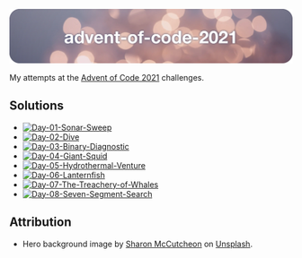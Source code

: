 ![advent-of-code-2021](./advent-of-code-2021-hero.png)

My attempts at the [Advent of Code 2021](https://adventofcode.com/2021) challenges.

## Solutions

* [![Day-01-Sonar-Sweep](https://github.com/leifgehrmann/advent-of-code-2021/actions/workflows/Day-01.yml/badge.svg?branch=main)](https://github.com/leifgehrmann/advent-of-code-2021/actions/workflows/Day-01.yml?query=branch%3Amain)
* [![Day-02-Dive](https://github.com/leifgehrmann/advent-of-code-2021/actions/workflows/Day-02.yml/badge.svg?branch=main)](https://github.com/leifgehrmann/advent-of-code-2021/actions/workflows/Day-02.yml?query=branch%3Amain)
* [![Day-03-Binary-Diagnostic](https://github.com/leifgehrmann/advent-of-code-2021/actions/workflows/Day-03.yml/badge.svg?branch=main)](https://github.com/leifgehrmann/advent-of-code-2021/actions/workflows/Day-03.yml?query=branch%3Amain)
* [![Day-04-Giant-Squid](https://github.com/leifgehrmann/advent-of-code-2021/actions/workflows/Day-04.yml/badge.svg?branch=main)](https://github.com/leifgehrmann/advent-of-code-2021/actions/workflows/Day-04.yml?query=branch%3Amain)
* [![Day-05-Hydrothermal-Venture](https://github.com/leifgehrmann/advent-of-code-2021/actions/workflows/Day-05.yml/badge.svg?branch=main)](https://github.com/leifgehrmann/advent-of-code-2021/actions/workflows/Day-05.yml?query=branch%3Amain)
* [![Day-06-Lanternfish](https://github.com/leifgehrmann/advent-of-code-2021/actions/workflows/Day-06.yml/badge.svg?branch=main)](https://github.com/leifgehrmann/advent-of-code-2021/actions/workflows/Day-06.yml?query=branch%3Amain)
* [![Day-07-The-Treachery-of-Whales](https://github.com/leifgehrmann/advent-of-code-2021/actions/workflows/Day-07.yml/badge.svg?branch=main)](https://github.com/leifgehrmann/advent-of-code-2021/actions/workflows/Day-07.yml?query=branch%3Amain)
* [![Day-08-Seven-Segment-Search](https://github.com/leifgehrmann/advent-of-code-2021/actions/workflows/Day-08.yml/badge.svg?branch=main)](https://github.com/leifgehrmann/advent-of-code-2021/actions/workflows/Day-08.yml?query=branch%3Amain)

## Attribution

* Hero background image by [Sharon McCutcheon](https://unsplash.com/photos/62vi3TG5EDg) on [Unsplash](https://unsplash.com/).
